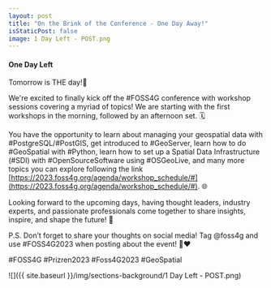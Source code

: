 ```yaml
---
layout: post
title: "On the Brink of the Conference - One Day Away!"
isStaticPost: false
image: 1 Day Left - POST.png
---
```


#### One Day Left

Tomorrow is THE day!🎉

We're excited to finally kick off the #FOSS4G conference with workshop sessions covering a myriad of topics! We are starting with the first workshops in the morning, followed by an afternoon set. 🗓️

You have the opportunity to learn about managing your geospatial data with #PostgreSQL/#PostGIS, get introduced to #GeoServer, learn how to do #GeoSpatial with #Python, learn how to set up a Spatial Data Infrastructure (#SDI) with #OpenSourceSoftware using #OSGeoLive, and many more topics you can explore following the link [https://2023.foss4g.org/agenda/workshop_schedule/#](https://2023.foss4g.org/agenda/workshop_schedule/#). 🌐

Looking forward to the upcoming days, having thought leaders, industry experts, and passionate professionals come together to share insights, inspire, and shape the future! 🌟

P.S. Don’t forget to share your thoughts on social media! Tag @foss4g and use #FOSS4G2023 when posting about the event! 💙❤️

#FOSS4G #Prizren2023 #Foss4G2023 #GeoSpatial

![]({{ site.baseurl }}/img/sections-background/1 Day Left - POST.png)
